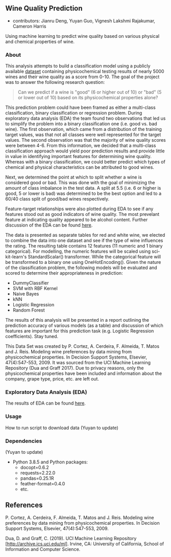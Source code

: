 ## Wine Quality Prediction
* contributors: Jianru Deng, Yuyan Guo, Vignesh Lakshmi Rajakumar, Cameron Harris 

Using machine learning to predict wine quality based on various physical and chemical properties of wine. 

### About

This analysis attempts to build a classification model using a publicly available [dataset](https://archive.ics.uci.edu/ml/datasets/Wine+Quality) containing physicochemical testing results of nearly 5000 wines and their wine quality as a score from 0-10. The goal of the project was to answer the following research question:

> Can we predict if a wine is "good" (6 or higher out of 10) or "bad" (5 or lower out of 10) based on its physicochemical properties alone?

This prediction problem could have been framed as either a multi-class classification, binary classification or regression problem. During exploratory data analysis (EDA) the team found two observations that led us to simplify the problem into a binary classification one (i.e. good vs. bad wine). The first observation, which came from a distribution of the training target values, was that not all classes were well represented for the target values. The second observation was that the majority of wine quality scores were between 4-6. From this information, we decided that a multi-class classification approach would yield poor prediction results and provide little in value in identifying important features for determining wine quality. Whereas with a binary classification, we could better predict which types of chemical and physical characteristics can be attributed to good wines.

Next, we determined the point at which to split whether a wine is considered good or bad. This was done with the goal of minimizing the amount of class imbalance in the test data. A split at 5.5 (i.e. 6 or higher is good, 5 or lower is bad) was determined to be the best option and led to a 60/40 class split of good/bad wines respectively. 

Feature-target relationships were also plotted during EDA to see if any features stood out as good indicators of wine quality. The most prevelant feature at indicating quality appeared to be alcohol content. Further discussion of the EDA can be found [here](https://github.com/UBC-MDS/dsci-522-group14/blob/main/src/wine_quality_eda.ipynb). 

The data is presented as separate tables for red and white wine, we elected to combine the data into one dataset and see if the type of wine influences the rating. The resulting table contains 12 features (11 numeric and 1 binary categorical). For modelling, the numeric features will be scaled using sci-kit-learn's StandardScalar() transformer. While the categorical feature will be transformed to a binary one using OneHotEncoding(). Given the nature of the classification problem, the following models will be evaluated and scored to determine their appropriateness in prediction:
- DummyClassifier
- SVM with RBF Kernel
- Naive Bayes
- kNN
- Logistic Regression
- Random Forest

The results of this analysis will be presented in a report outlining the prediction accuracy of various models (as a table) and discussion of which features are important for this prediction task (e.g. Logistic Regression coefficients). Stay tuned. 

This Data Set was created by P. Cortez, A. Cerdeira, F. Almeida, T. Matos and J. Reis.
Modeling wine preferences by data mining from physicochemical properties. In Decision Support Systems, Elsevier, 47(4):547-553, 2009. It was sourced from the UCI Machine Learning Repository (Dua and Graff 2017). Due to privacy reasons, only the physicochemical properties have been included and information about the company, grape type, price, etc. are left out. 

### Exploratory Data Analysis (EDA)

The results of EDA can be found [here](https://github.com/UBC-MDS/dsci-522-group14/blob/main/src/wine_quality_eda.ipynb).

### Usage

How to run script to download data (Yuyan to update)

### Dependencies

(Yuyan to update)
- Python 3.8.5 and Python packages:
    - docopt=0.6.2
    - requests=2.22.0
    - pandas=0.25.1R
    - feather-format=0.4.0
    - etc. 

## References

P. Cortez, A. Cerdeira, F. Almeida, T. Matos and J. Reis.
Modeling wine preferences by data mining from physicochemical properties. In Decision Support Systems, Elsevier, 47(4):547-553, 2009.

Dua, D. and Graff, C. (2019). UCI Machine Learning Repository [http://archive.ics.uci.edu/ml]. Irvine, CA: University of California, School of Information and Computer Science.


